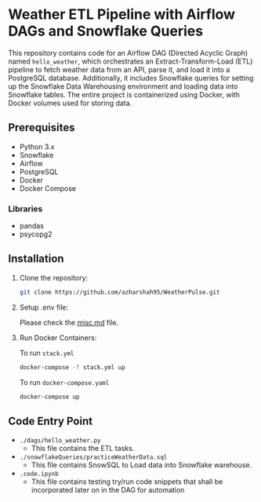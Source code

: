# Weather ETL Pipeline with Airflow DAGs and Snowflake Queries
This repository contains code for an Airflow DAG (Directed Acyclic Graph) named `hello_weather`, which orchestrates an Extract-Transform-Load (ETL) pipeline to fetch weather data from an API, parse it, and load it into a PostgreSQL database. Additionally, it includes Snowflake queries for setting up the Snowflake Data Warehousing environment and loading data into Snowflake tables. The entire project is containerized using Docker, with Docker volumes used for storing data.


## Prerequisites

- Python 3.x
- Snowflake
- Airflow
- PostgreSQL
- Docker
- Docker Compose

### Libraries

- pandas
- psycopg2


## Installation
1. Clone the repository:

   ```bash
   git clone https://github.com/azharshah95/WeatherPulse.git
   ```
2. Setup .env file:

   Please check the [misc.md](misc.md) file.

3. Run Docker Containers:

   To run `stack.yml`
   ```bash
   docker-compose -f stack.yml up
   ```
   To run `docker-compose.yaml`
   ```bash
   docker-compose up
   ```

## Code Entry Point

- `./dags/hello_weather.py`
  - This file contains the ETL tasks.
- `./snowflakeQueries/practiceWeatherData.sql`
  - This file contains SnowSQL to Load data into Snowflake warehouse.
- `.code.ipynb`
  - This file contains testing try/run code snippets that shall be incorporated later on in the DAG for automation
